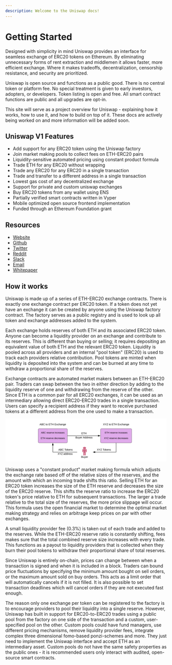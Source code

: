 ```yaml
---
description: Welcome to the Uniswap docs!
---
```


# Getting Started

Designed with simplicity in mind Uniswap provides an interface for seamless exchange of ERC20 tokens on Ethereum. By eliminating unnecessary forms of rent extraction and middlemen it allows faster, more efficient exchange. Where it makes tradeoffs, decentralization, censorship resistance, and security are prioritized. 

Uniswap is open source and functions as a public good. There is no central token or platform fee. No special treatment is given to early investors, adopters, or developers. Token listing is open and free. All smart contract functions are public and all upgrades are opt-in. 

This site will serve as a project overview for Uniswap - explaining how it works, how to use it, and how to build on top of it. These docs are actively being worked on and more information will be added soon.

## Uniswap V1 Features

* Add support for any ERC20 token using the Uniswap factory
* Join market making pools to collect fees on ETH-ERC20 pairs
* Liquidity-sensitive automated pricing using constant product formula
* Trade ETH for any ERC20 without wrapping
* Trade any ERC20 for any ERC20 in a single transaction 
* Trade and transfer to a different address in a single transaction
* Lowest gas cost of any decentralized exchange
* Support for private and custom uniswap exchanges
* Buy ERC20 tokens from any wallet using ENS
* Partially verified smart contracts written in Vyper
* Mobile optimized open source frontend implementation  
* Funded through an Ethereum Foundation grant

## Resources

* [Website](https://uniswap.io/)
* [Github](https://github.com/uniswap)
* [Twitter](https://twitter.com/UniswapExchange)
* [Reddit](https://www.reddit.com/r/UniSwap/)
* [Slack](https://join.slack.com/t/uni-swap/shared_invite/enQtNDYwMjg1ODc5ODA4LWEyYmU0OGU1ZGQ3NjE4YzhmNzcxMDAyM2ExNzNkZjZjZjcxYTkwNzU0MGE3M2JkNzMxOTA2MzE2ZWM0YWQwNjU)
* [Email](mailto:hayden@uniswap.io?Subject=Uniswap%20Feedback)
* [Whitepaper](https://hackmd.io/C-DvwDSfSxuh-Gd4WKE_ig#Uniswap-Whitepaper-%F0%9F%A6%84)

## How it works

Uniswap is made up of a series of ETH-ERC20 exchange contracts. There is exactly one exchange contract per ERC20 token. If a token does not yet have an exchange it can be created by anyone using the Uniswap factory contract. The factory serves as a public registry and is used to look up all token and exchange addresses added to the system.

Each exchange holds reserves of both ETH and its associated ERC20 token. Anyone can become a liquidity provider on an exchange and contribute to its reserves. This is different than buying or selling; it requires depositing an equivalent value of both ETH and the relevant ERC20 token. Liquidity is pooled across all providers and an internal "pool token" \(ERC20\) is used to track each providers relative contribution. Pool tokens are minted when liquidity is deposited into the system and can be burned at any time to withdraw a proportional share of the reserves. 

Exchange contracts are automated market makers between an ETH-ERC20 pair. Traders can swap between the two in either direction by adding to the liquidity reserve of one and withdrawing from the reserve of the other. Since ETH is a common pair for all ERC20 exchanges, it can be used as an intermediary allowing direct ERC20-ERC20 trades in a single transaction. Users can specify a recipient address if they want to receive purchased tokens at a different address from the one used to make a transaction. 

![ERC20 to ERC20 trades in Uniswap](.gitbook/assets/screen-shot-2018-10-21-at-3.47.46-pm.png)

Uniswap uses a "constant product" market making formula which adjusts the exchange rate based off of the relative sizes of the reserves, and the amount with which an incoming trade shifts this ratio. Selling ETH for an ERC20 token increases the size of the ETH reserve and decreases the size of the ERC20 reserve. This shifts the reserve ratio to increase the ERC20 token's price relative to ETH for subsequent transactions. The larger a trade relative to the total size of the reserves, the more price slippage will occur. This formula uses the open financial market to determine the optimal market making strategy and relies on arbitrage keep prices on par with other exchanges.    

A small liquidity provider fee \(0.3%\) is taken out of each trade and added to the reserves. While the ETH-ERC20 reserve ratio is constantly shifting, fees makes sure that the total combined reserve size increases with every trade. This functions as a payout to liquidity providers that is collected when they burn their pool tokens to withdraw their proportional share of total reserves. 

Since Uniswap is entirely on-chain, prices can change between when a transaction is signed and when it is included in a block. Traders can bound price fluctuations by specifying the minimum amount bought on sell orders, or the maximum amount sold on buy orders. This acts as a limit order that will automatically cancels if it is not filled. It is also possible to set transaction deadlines which will cancel orders if they are not executed fast enough.  

The reason only one exchange per token can be registered to the factory is to encourage providers to pool their liquidity into a single reserve. However, Uniswap has built in support for ERC20-to-ERC20 trades using a public pool from the factory on one side of the transaction and a custom, user-specified pool on the other. Custom pools could have fund managers, use different pricing mechanisms,  remove liquidity provider fees,  integrate complex three dimensional fomo-based ponzi-schemes and more. They just need to implement the Uniswap interface and accept ETH as an intermediary asset. Custom pools do not have the same safety properties as the public ones - it is recommended users only interact with audited, open-source smart contracts. 





